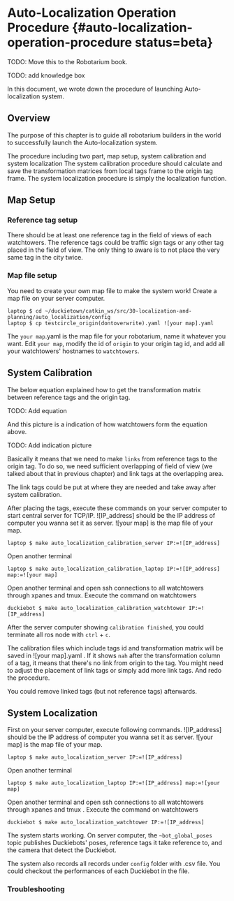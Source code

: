# Auto-Localization Operation Procedure {#auto-localization-operation-procedure status=beta}

TODO: Move this to the Robotarium book.

TODO: add knowledge box

In this document, we wrote down the procedure of launching Auto-localization system.

## Overview

The purpose of this chapter is to guide all robotarium builders in the world to successfully launch the Auto-localization system.

The procedure including two part, map setup, system calibration and system localization The system calibration procedure should calculate and save the transformation matrices from local tags frame to the origin tag frame. The system localization procedure is simply the localization function.

## Map Setup

### Reference tag setup

There should be at least one reference tag in the field of views of each watchtowers. The reference tags could be traffic sign tags or any other tag placed in the field of view. The only thing to aware is to not place the very same tag in the city twice.

### Map file setup

You need to create your own map file to make the system work! Create a map file on your server computer.

    laptop $ cd ~/duckietown/catkin_ws/src/30-localization-and-planning/auto_localization/config
    laptop $ cp testcircle_origin(dontoverwrite).yaml ![your map].yaml

The `your map`.yaml is the map file for your robotarium, name it whatever you want. Edit `your map`, modify the id of `origin` to your origin tag id, and add all your watchtowers' hostnames to `watchtowers`.

## System Calibration

The below equation explained how to get the transformation matrix between reference tags and the origin tag.

TODO: Add equation

And this picture is a indication of how watchtowers form the equation above.

TODO: Add indication picture

Basically it means that we need to make `links` from reference tags to the origin tag. To do so, we need sufficient overlapping of field of view (we talked about that in previous chapter) and link tags at the overlapping area.

The link tags could be put at where they are needed and take away after system calibration.

After placing the tags, execute these commands on your server computer to start central server for TCP/IP. ![IP_address] should be the IP address of computer you wanna set it as server. ![your map] is the map file of your map.

    laptop $ make auto_localization_calibration_server IP:=![IP_address]

Open another terminal

    laptop $ make auto_localization_calibration_laptop IP:=![IP_address] map:=![your map]

Open another terminal and open ssh connections to all watchtowers through xpanes and tmux<!--[xpanes](#xpanes) and [tmux](#tmux)-->. Execute the command on watchtowers

    duckiebot $ make auto_localization_calibration_watchtower IP:=![IP_address]

After the server computer showing `calibration finished`, you could terminate all ros node with `ctrl` + `c`.

The calibration files which include tags id and transformation matrix will be saved in ![your map].yaml . If it shows `nah` after the transformation column of a tag, it means that there's no link from origin to the tag. You might need to adjust the placement of link tags or simply add more link tags. And redo the procedure.

You could remove linked tags (but not reference tags) afterwards.

## System Localization

First on your server computer, execute following commands. ![IP_address] should be the IP address of computer you wanna set it as server. ![your map] is the map file of your map.

    laptop $ make auto_localization_server IP:=![IP_address]

Open another terminal

    laptop $ make auto_localization_laptop IP:=![IP_address] map:=![your map]

Open another terminal and open ssh connections to all watchtowers through xpanes and tmux <!-- [xpanes](#xpanes) and [tmux](#tmux)-->. Execute the command on watchtowers

    duckiebot $ make auto_localization_watchtower IP:=![IP_address]

The system starts working. On server computer, the `~bot_global_poses` topic publishes Duckiebots' poses, reference tags it take reference to, and the camera that detect the Duckiebot.

The system also records all records under `config` folder with .csv file. You could checkout the performances of each Duckiebot in the file.

### Troubleshooting
